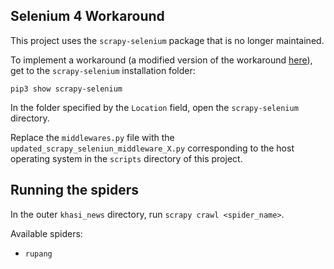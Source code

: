## Selenium 4 Workaround
This project uses the `scrapy-selenium` package that is no longer maintained.

To implement a workaround (a modified version of the workaround [here](https://www.zenrows.com/blog/scrapy-selenium#implement-selenium4-workaround)), get to the `scrapy-selenium` installation folder: 

```
pip3 show scrapy-selenium 
```

In the folder specified by the `Location` field, open the `scrapy-selenium` directory.

Replace the `middlewares.py` file with the `updated_scrapy_seleniun_middleware_X.py` corresponding to the host operating system in the `scripts` directory of this project.

## Running the spiders
In the outer `khasi_news` directory, run `scrapy crawl <spider_name>`.

Available spiders:
- `rupang`